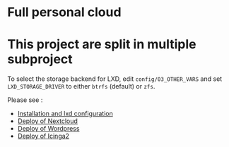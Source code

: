 Full personal cloud
===================

# This project are split in multiple subproject

To select the storage backend for LXD, edit `config/03_OTHER_VARS` and set `LXD_STORAGE_DRIVER` to either `btrfs` (default) or `zfs`.

Please see :
+ [Installation and lxd configuration](https://github.com/AlbanVidal/install_conf_lxd)
+ [Deploy of Nextcloud](https://github.com/AlbanVidal/deploy_nextcloud)
+ [Deploy of Wordpress](https://github.com/AlbanVidal/deploy_wordpress)
+ [Deploy of Icinga2](https://github.com/AlbanVidal/deploy_icinga)

